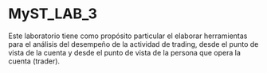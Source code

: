 # MyST_LAB_3
Este laboratorio tiene como propósito particular el elaborar herramientas para el análisis del desempeño de la actividad de trading, desde el punto de vista de la cuenta y desde el punto de vista de la persona que opera la cuenta (trader). 
